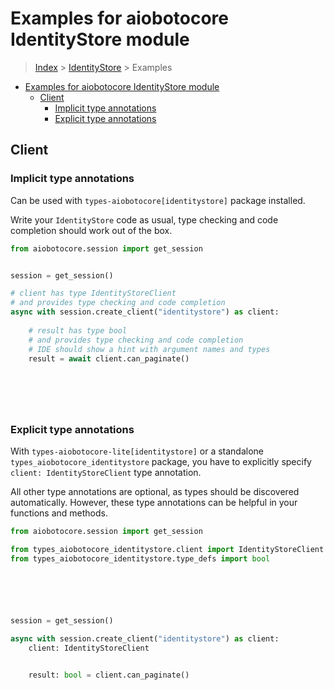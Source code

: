 <a id="examples-for-aiobotocore-identitystore-module"></a>

# Examples for aiobotocore IdentityStore module

> [Index](../README.md) > [IdentityStore](./README.md) > Examples

- [Examples for aiobotocore IdentityStore module](#examples-for-aiobotocore-identitystore-module)
  - [Client](#client)
    - [Implicit type annotations](#implicit-type-annotations)
    - [Explicit type annotations](#explicit-type-annotations)

<a id="client"></a>

## Client

<a id="implicit-type-annotations"></a>

### Implicit type annotations

Can be used with `types-aiobotocore[identitystore]` package installed.

Write your `IdentityStore` code as usual, type checking and code completion
should work out of the box.

```python
from aiobotocore.session import get_session


session = get_session()

# client has type IdentityStoreClient
# and provides type checking and code completion
async with session.create_client("identitystore") as client:
    
    # result has type bool
    # and provides type checking and code completion
    # IDE should show a hint with argument names and types
    result = await client.can_paginate()
    

    

    
```

<a id="explicit-type-annotations"></a>

### Explicit type annotations

With `types-aiobotocore-lite[identitystore]` or a standalone
`types_aiobotocore_identitystore` package, you have to explicitly specify
`client: IdentityStoreClient` type annotation.

All other type annotations are optional, as types should be discovered
automatically. However, these type annotations can be helpful in your functions
and methods.

```python
from aiobotocore.session import get_session

from types_aiobotocore_identitystore.client import IdentityStoreClient
from types_aiobotocore_identitystore.type_defs import bool






session = get_session()

async with session.create_client("identitystore") as client:
    client: IdentityStoreClient

    
    result: bool = client.can_paginate()
    

    

    
```

